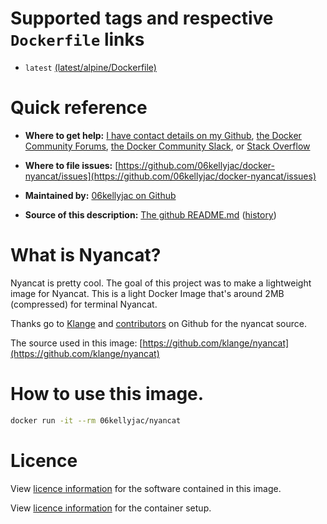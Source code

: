 # Supported tags and respective `Dockerfile` links
- `latest` [(latest/alpine/Dockerfile)](https://github.com/06kellyjac/docker-nyancat/blob/848838e13d68bb77a8be813d9245edbb870ea893/Dockerfile)

# Quick reference
- **Where to get help:**
[I have contact details on my Github](https://github.com/06kellyjac), [the Docker Community Forums](https://forums.docker.com/), [the Docker Community Slack](https://blog.docker.com/2016/11/introducing-docker-community-directory-docker-community-slack/), or [Stack Overflow](https://stackoverflow.com/search?tab=newest&q=docker)

- **Where to file issues:**
[https://github.com/06kellyjac/docker-nyancat/issues](https://github.com/06kellyjac/docker-nyancat/issues)

- **Maintained by:**
[06kellyjac on Github](https://github.com/06kellyjac)

- **Source of this description:**
[The github README.md](https://github.com/06kellyjac/docker-nyancat/blob/master/README.md) ([history](https://github.com/06kellyjac/docker-nyancat/commits/master/README.md))

# What is Nyancat?

Nyancat is pretty cool. The goal of this project was to make a lightweight image for Nyancat. This is a light Docker Image that's around 2MB (compressed) for terminal Nyancat.

Thanks go to [Klange](https://github.com/klange/) and [contributors](https://github.com/klange/nyancat/graphs/contributors) on Github for the nyancat source.

The source used in this image:
[https://github.com/klange/nyancat](https://github.com/klange/nyancat)

# How to use this image.

```bash
docker run -it --rm 06kellyjac/nyancat
```

# Licence

View [licence information](http://otm.illinois.edu/disclose-protect/illinois-open-source-license) for the software contained in this image.

View [licence information](https://mit-license.org/) for the container setup.